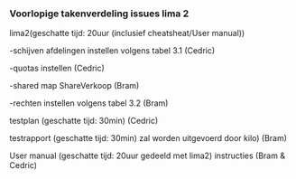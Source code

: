 ### Voorlopige takenverdeling issues lima 2 

lima2(geschatte tijd: 20uur (inclusief cheatsheat/User manual)) 

-schijven afdelingen instellen volgens tabel 3.1 (Cedric)

-quotas instellen (Cedric)

-shared map ShareVerkoop (Bram)

-rechten instellen volgens tabel 3.2 (Bram)

testplan (geschatte tijd: 30min) (Cedric)

testrapport (geschatte tijd: 30min) zal worden uitgevoerd door kilo) (Bram)

User manual (geschatte tijd: 20uur gedeeld met lima2) instructies (Bram & Cedric)

